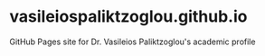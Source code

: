 # vasileiospaliktzoglou.github.io
GitHub Pages site for Dr. Vasileios Paliktzoglou's academic profile
